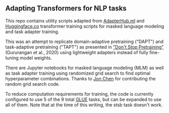 ## Adapting Transformers for NLP tasks
This repo contains utility scripts adapted from [AdapterHub.ml](https://adapterhub.ml/) and [Huggingface.co](https://huggingface.co/) 
transformer training scripts for masked language modeling and task adapter training.

This was an attempt to replicate domain-adaptive pretraining ("DAPT") and task-adaptive 
pretraining ("TAPT") as presented in ["Don't Stop Pretraining"](https://arxiv.org/abs/2004.10964) (Gururangan et al., 2020)
using lightweight adapters instead of fully fine-tuning model weights. 

There are Jupyter notebooks for masked language modeling (MLM) as well as task adapter 
training using randomized grid search to find optimal hyperparameter combinations. Thanks to 
[Jon Chen](https://github.com/jonchen1994) for contributing the random grid search code.

To reduce computation requirements for training, the code is currently configured
to use 5 of the 9 total [GLUE](https://gluebenchmark.com/) tasks, but can be expanded to use all of them.
Note that at the time of this writing, the stsb task doesn't work.
